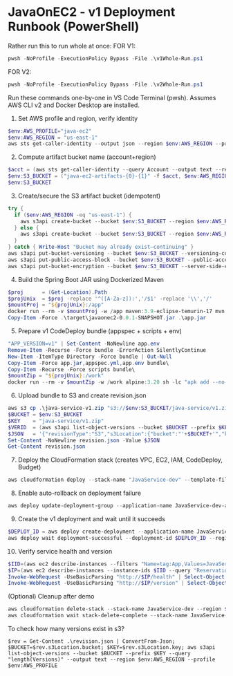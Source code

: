 # JavaOnEC2 - v1 Deployment Runbook (PowerShell)
Rather run this to run whole at once:
FOR V1:
```powershell
pwsh -NoProfile -ExecutionPolicy Bypass -File .\v1Whole-Run.ps1
```
FOR V2:
```powershell
pwsh -NoProfile -ExecutionPolicy Bypass -File .\v2Whole-Run.ps1
```


Run these commands one-by-one in VS Code Terminal (pwsh). Assumes AWS CLI v2 and Docker Desktop are installed.

1) Set AWS profile and region, verify identity

```powershell
$env:AWS_PROFILE="java-ec2"
$env:AWS_REGION = "us-east-1"
aws sts get-caller-identity --output json --region $env:AWS_REGION --profile $env:AWS_PROFILE
```

2) Compute artifact bucket name (account+region)

```powershell
$acct = (aws sts get-caller-identity --query Account --output text --region $env:AWS_REGION --profile $env:AWS_PROFILE).Trim()
$env:S3_BUCKET = ("java-ec2-artifacts-{0}-{1}" -f $acct, $env:AWS_REGION).ToLower()
$env:S3_BUCKET
```

3) Create/secure the S3 artifact bucket (idempotent)

```powershell
try {
  if ($env:AWS_REGION -eq "us-east-1") {
    aws s3api create-bucket --bucket $env:S3_BUCKET --region $env:AWS_REGION --profile $env:AWS_PROFILE | Out-Null
  } else {
    aws s3api create-bucket --bucket $env:S3_BUCKET --region $env:AWS_REGION --create-bucket-configuration LocationConstraint=$env:AWS_REGION --profile $env:AWS_PROFILE | Out-Null
  }
} catch { Write-Host "Bucket may already exist—continuing" }
aws s3api put-bucket-versioning --bucket $env:S3_BUCKET --versioning-configuration Status=Enabled --profile $env:AWS_PROFILE
aws s3api put-public-access-block --bucket $env:S3_BUCKET --public-access-block-configuration BlockPublicAcls=true,IgnorePublicAcls=true,BlockPublicPolicy=true,RestrictPublicBuckets=true --profile $env:AWS_PROFILE
aws s3api put-bucket-encryption --bucket $env:S3_BUCKET --server-side-encryption-configuration '{"Rules":[{"ApplyServerSideEncryptionByDefault":{"SSEAlgorithm":"AES256"}}]}' --profile $env:AWS_PROFILE
```

4) Build the Spring Boot JAR using Dockerized Maven

```powershell
$proj      = (Get-Location).Path
$projUnix  = $proj -replace '^([A-Za-z]):','/$1' -replace '\\','/'
$mountProj = "${projUnix}:/app"
docker run --rm -v $mountProj -w /app maven:3.9-eclipse-temurin-17 mvn -q -DskipTests package
Copy-Item -Force .\target\javaonec2-0.0.1-SNAPSHOT.jar .\app.jar
```

5) Prepare v1 CodeDeploy bundle (appspec + scripts + env)

```powershell
"APP_VERSION=v1" | Set-Content -NoNewline app.env
Remove-Item -Recurse -Force bundle -ErrorAction SilentlyContinue
New-Item -ItemType Directory -Force bundle | Out-Null
Copy-Item -Force app.jar,appspec.yml,app.env bundle\
Copy-Item -Recurse -Force scripts bundle\
$mountZip = "${projUnix}:/work"
docker run --rm -v $mountZip -w /work alpine:3.20 sh -lc "apk add --no-cache zip >/dev/null && cd bundle && zip -qr ../java-service-v1.zip ."
```

6) Upload bundle to S3 and create revision.json

```powershell
aws s3 cp .\java-service-v1.zip "s3://$env:S3_BUCKET/java-service/v1.zip" --region $env:AWS_REGION --profile $env:AWS_PROFILE
$BUCKET = $env:S3_BUCKET
$KEY    = "java-service/v1.zip"
$VERID  = (aws s3api list-object-versions --bucket $BUCKET --prefix $KEY --query "Versions[?Key=='$KEY']|[0].VersionId" --output text --region $env:AWS_REGION --profile $env:AWS_PROFILE).Trim()
$JSON   = '{"revisionType":"S3","s3Location":{"bucket":"'+$BUCKET+'","key":"'+$KEY+'","bundleType":"zip","version":"'+$VERID+'"}}'
Set-Content -NoNewline revision.json -Value $JSON
Get-Content revision.json
```

7) Deploy the CloudFormation stack (creates VPC, EC2, IAM, CodeDeploy, Budget)

```powershell
aws cloudformation deploy --stack-name "JavaService-dev" --template-file infra.yaml --capabilities CAPABILITY_NAMED_IAM --parameter-overrides ProjectName=JavaService Environment=dev ArtifactBucketName=$env:S3_BUCKET AppPort=80 InstanceType=t2.micro BudgetAmount=5 --region $env:AWS_REGION --profile $env:AWS_PROFILE
```

8) Enable auto-rollback on deployment failure

```powershell
aws deploy update-deployment-group --application-name JavaService-dev-app --current-deployment-group-name JavaService-dev-dg --auto-rollback-configuration enabled=true,events=DEPLOYMENT_FAILURE --region $env:AWS_REGION --profile $env:AWS_PROFILE
```

9) Create the v1 deployment and wait until it succeeds

```powershell
$DEPLOY_ID = aws deploy create-deployment --application-name JavaService-dev-app --deployment-group-name JavaService-dev-dg --revision file://revision.json --region $env:AWS_REGION --profile $env:AWS_PROFILE --query deploymentId --output text
aws deploy wait deployment-successful --deployment-id $DEPLOY_ID --region $env:AWS_REGION --profile $env:AWS_PROFILE
```

10) Verify service health and version

```powershell
$IID=(aws ec2 describe-instances --filters "Name=tag:App,Values=JavaService" "Name=instance-state-name,Values=running" --query "Reservations[0].Instances[0].InstanceId" --output text --region $env:AWS_REGION --profile $env:AWS_PROFILE).Trim()
$IP=(aws ec2 describe-instances --instance-ids $IID --query "Reservations[0].Instances[0].PublicIpAddress" --output text --region $env:AWS_REGION --profile $env:AWS_PROFILE).Trim()
Invoke-WebRequest -UseBasicParsing "http://$IP/health" | Select-Object StatusCode
Invoke-WebRequest -UseBasicParsing "http://$IP/version" | Select-Object StatusCode,Content
```

(Optional) Cleanup after demo

```powershell
aws cloudformation delete-stack --stack-name JavaService-dev --region $env:AWS_REGION --profile $env:AWS_PROFILE
aws cloudformation wait stack-delete-complete --stack-name JavaService-dev --region $env:AWS_REGION --profile $env:AWS_PROFILE
```



To check how many versions exist in s3?
```pwsh
$rev = Get-Content .\revision.json | ConvertFrom-Json; $BUCKET=$rev.s3Location.bucket; $KEY=$rev.s3Location.key; aws s3api list-object-versions --bucket $BUCKET --prefix $KEY --query "length(Versions)" --output text --region $env:AWS_REGION --profile $env:AWS_PROFILE